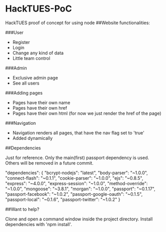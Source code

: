 # HackTUES-PoC
HackTUES proof of concept for using node
##Website functionalities:

###User
  - Register
  - Login
  - Change any kind of data
  - Little team control
  
###Admin
  - Exclusive admin page
  - See all users
  
###Adding pages
  - Pages have their own name
  - Pages have their own href
  - Pages have their own html (for now we just render the href of the page)

###Navigation
  - Navigation renders all pages, that have the nav flag set to 'true'
  - Added dynamically

##Dependencies

  Just for reference. Only the main(first) passport dependency is used. Others will be removed in a future commit.
  
  "dependencies": {
    "bcrypt-nodejs": "latest",
    "body-parser": "~1.0.0",
    "connect-flash": "~0.1.1",
    "cookie-parser": "~1.0.0",
    "ejs": "~0.8.5",
    "express": "~4.0.0",
    "express-session": "~1.0.0",
    "method-override": "~1.0.0",
    "mongoose": "~3.8.1",
    "morgan": "~1.0.0",
    "passport": "~0.1.17",
    "passport-facebook": "~1.0.2",
    "passport-google-oauth": "~0.1.5",
    "passport-local": "~0.1.6",
    "passport-twitter": "~1.0.2"
  }

##Want to help?

  Clone and open a command window inside the project directory. Install dependencies with 'npm install'.
